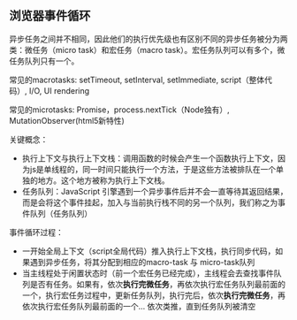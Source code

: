 
## 浏览器事件循环
异步任务之间并不相同，因此他们的执行优先级也有区别不同的异步任务被分为两类：微任务（micro task）和宏任务（macro task）。宏任务队列可以有多个，微任务队列只有一个。

常见的macrotasks: setTimeout, setInterval, setImmediate, script（整体代码）, I/O, UI rendering

常见的microtasks: Promise，process.nextTick（Node独有）, MutationObserver(html5新特性) 

关键概念：
* 执行上下文与执行上下文栈：调用函数的时候会产生一个函数执行上下文，因为js是单线程的，同一时间只能执行一个方法，于是这些方法被排队在一个单独的地方。这个地方被称为执行上下文栈。
* 任务队列：JavaScript 引擎遇到一个异步事件后并不会一直等待其返回结果，而是会将这个事件挂起，加入与当前执行栈不同的另一个队列，我们称之为事件队列（任务队列）

事件循环过程：
* 一开始全局上下文（script全局代码）推入执行上下文栈，执行同步代码，如果遇到异步任务，将其分配到相应的macro-task 与 micro-task队列
* 当主线程处于闲置状态时（前一个宏任务已经完成），主线程会去查找事件队列是否有任务。如果有，依次**执行完微任务**，再依次执行宏任务队列最前面的一个，执行宏任务过程中，更新任务队列，执行完后，依次**执行完微任务**，再依次执行宏任务队列最前面的一个... 依次类推，直到任务队列被清空